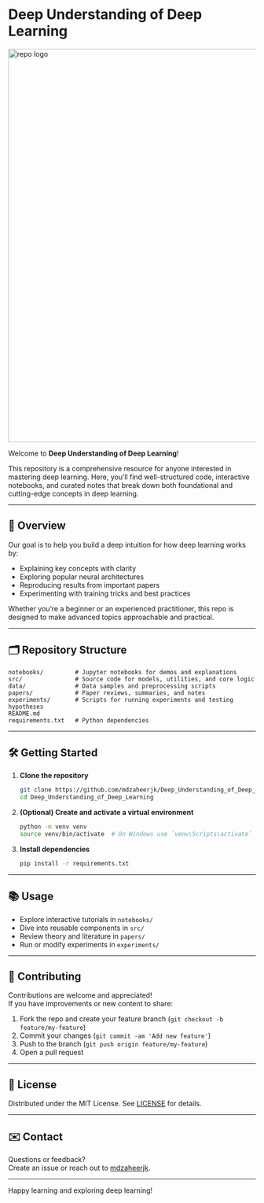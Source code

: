 # Deep Understanding of Deep Learning

<img src="https://encrypted-tbn0.gstatic.com/images?q=tbn:ANd9GcR2rsmb8oS03TW9-XJTE7oUIZn6DOEiML9NtNDwG1rx3JNBzV13oV-I6oknsy3TP9_cahA&usqp=CAU" alt="repo logo" width="800" height="800">

Welcome to **Deep Understanding of Deep Learning**!

This repository is a comprehensive resource for anyone interested in mastering deep learning. Here, you’ll find well-structured code, interactive notebooks, and curated notes that break down both foundational and cutting-edge concepts in deep learning.

---

## 🚀 Overview

Our goal is to help you build a deep intuition for how deep learning works by:
- Explaining key concepts with clarity
- Exploring popular neural architectures
- Reproducing results from important papers
- Experimenting with training tricks and best practices

Whether you’re a beginner or an experienced practitioner, this repo is designed to make advanced topics approachable and practical.

---

## 🗂️ Repository Structure

```text
notebooks/         # Jupyter notebooks for demos and explanations
src/               # Source code for models, utilities, and core logic
data/              # Data samples and preprocessing scripts
papers/            # Paper reviews, summaries, and notes
experiments/       # Scripts for running experiments and testing hypotheses
README.md
requirements.txt   # Python dependencies
```

---

## 🛠️ Getting Started

1. **Clone the repository**
    ```bash
    git clone https://github.com/mdzaheerjk/Deep_Understanding_of_Deep_Learning.git
    cd Deep_Understanding_of_Deep_Learning
    ```
2. **(Optional) Create and activate a virtual environment**
    ```bash
    python -m venv venv
    source venv/bin/activate  # On Windows use `venv\Scripts\activate`
    ```
3. **Install dependencies**
    ```bash
    pip install -r requirements.txt
    ```

---

## 📚 Usage

- Explore interactive tutorials in `notebooks/`
- Dive into reusable components in `src/`
- Review theory and literature in `papers/`
- Run or modify experiments in `experiments/`

---

## 🤝 Contributing

Contributions are welcome and appreciated!  
If you have improvements or new content to share:
1. Fork the repo and create your feature branch (`git checkout -b feature/my-feature`)
2. Commit your changes (`git commit -am 'Add new feature'`)
3. Push to the branch (`git push origin feature/my-feature`)
4. Open a pull request

---

## 📄 License

Distributed under the MIT License. See [LICENSE](LICENSE) for details.

---

## ✉️ Contact

Questions or feedback?  
Create an issue or reach out to [mdzaheerjk](https://github.com/mdzaheerjk).

---

Happy learning and exploring deep learning!
